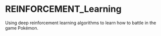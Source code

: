 # REINFORCEMENT_Learning
Using deep reinforcement learning algorithms to learn how to battle in the game Pokémon. 
